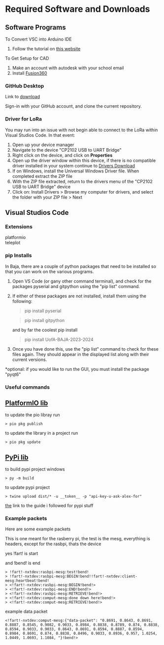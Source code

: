 # Required Software and Downloads

## Software Programs
To Convert VSC into Arduino IDE
1. Follow the tutorial on [this website](https://www.circuitstate.com/tutorials/how-to-use-vs-code-for-creating-and-uploading-arduino-sketches/)


To Get Setup for CAD
1. Make an account with autodesk with your school email
2. Install [Fusion360](https://www.autodesk.com/products/fusion-360/overview?term=1-YEAR&tab=subscription)

### GitHub Desktop

Link to [download](https://docs.github.com/en/enterprise-cloud@latest/desktop/installing-and-authenticating-to-github-desktop/installing-github-desktop)

Sign-in with your GitHub account, and clone the current repository.

### Driver for LoRa
You may run into an issue with not begin able to connect to the LoRa within Visual Studios Code. In that event:

1. Open up your device manager
2. Navigate to the device "CP2102 USB to UART Bridge"
3. Right click on the device, and click on **Properties**
4. Open up the driver window within this device, if there is no compatible driver installed in your system continue to [Drivers Download](https://www.silabs.com/developers/usb-to-uart-bridge-vcp-drivers?tab=downloads)
5. If on Windows, install the Universal Windows Driver file. When completed extract the ZIP file
6. With the ZIP file extracted, return to the drivers menu of the "CP2102 USB to UART Bridge" device
7. Click on: Install Drivers > Browse my computer for drivers, and select the folder with your ZIP file > Next


## Visual Studios Code

### Extensions
platformio  
teleplot

### pip Installs
In Baja, there are a couple of python packages that need to be installed so that you can work on the various programs.
1. Open VS Code (or gany other command terminal), and check for the packages pyserial and gitpython using the "pip list" command.

2. If either of these packages are not installed, install them using the following:

    > pip install pyserial

    > pip install gitpython

    and by far the coolest pip install

    > pip install UofA-BAJA-2023-2024

3. Once you have done this, use the "pip list" command to check for these files again. They should appear in the displayed list along with their current versions.

*optional: if you would like to run the GUI, you must install the package "pyqt6"

### Useful commands

## [PlatformIO lib](https://registry.platformio.org/libraries/b-i-x/UofA-BAJA-2023-2024)
to update the pio libray run

    > pio pkg publish

to update the library in a project run

    > pio pkg update

## [PyPi lib](https://pypi.org/project/UofA-BAJA-2023-2024/)
to build pypi project windows

    > py -m build

to update pypi project

    > twine upload dist/* -u __token__ -p "api-key-u-ask-alex-for"

[the](https://packaging.python.org/en/latest/tutorials/packaging-projects/) link to the guide i followed for pypi stuff

### Example packets

Here are some example packets 

This is one meant for the rasberry pi, the test is the mesg, everything is headers, except for the rasbpi, thats the device

yes !fart! is start

and !bend! is end

    > !fart!-nxtdev:rasbpi-mesg:test!bend!
    > !fart!-nxtdev:rasbpi-mesg:BEGIN!bend!!fart!-nxtdev:client-mesg:heartbeat!bend!
    > <!fart!-nxtdev:rasbpi-mesg:BEGIN!bend!>
    > <!fart!-nxtdev:rasbpi-mesg:END!bend!>
    > <!fart!-nxtdev:rasbpi-mesg:RETRIEVE!bend!>
    > <!fart!-nxtdev:comput-mesg:done down here!bend!>
    > <!fart!-nxtdev:comput-mesg:RETRIEVE!bend!>

example data packet

    <!fart!-nxtdev:comput-mesg:{"data-packet": "0.8691, 0.8643, 0.8691, 0.8887, 0.8545, 0.9082, 0.9033, 0.8984, 0.8838, 0.8789, 0.874, 0.8838, 0.8594, 0.9033, 0.9033, 0.8643, 0.8691, 0.8594, 0.8887, 0.8594, 0.8984, 0.8691, 0.874, 0.8838, 0.8496, 0.9033, 0.8936, 0.957, 1.0254, 1.0449, 1.0693, 1.1084, "}!bend!>


    